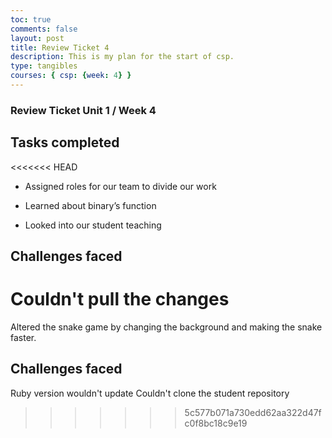 ```yaml
---
toc: true
comments: false
layout: post
title: Review Ticket 4
description: This is my plan for the start of csp.
type: tangibles
courses: { csp: {week: 4} }
---
```



### Review Ticket Unit 1 / Week 4
## Tasks completed
<<<<<<< HEAD
- Assigned roles for our team to divide our work

- Learned about binary’s function

- Looked into our student teaching



## Challenges faced
Couldn't pull the changes 
=======
Altered the snake game by changing the background and making the snake faster. 

## Challenges faced
Ruby version wouldn't update
Couldn't clone the student repository
>>>>>>> 5c577b071a730edd62aa322d47fc0f8bc18c9e19
